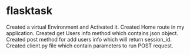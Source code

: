 # flasktask

Created a virtual Environment and Activated it.
Created Home route in my application.
Created get Users info method which contains json object.
Created post method for add users info which will return session_id.
Created client.py file which contain parameters to run POST request.